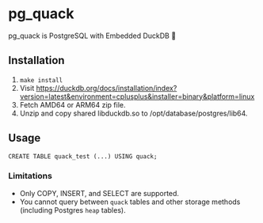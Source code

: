 # pg_quack

pg_quack is PostgreSQL with Embedded DuckDB :duck:

## Installation

1. `make install`
1. Visit https://duckdb.org/docs/installation/index?version=latest&environment=cplusplus&installer=binary&platform=linux
1. Fetch AMD64 or ARM64 zip file.
1. Unzip and copy shared libduckdb.so to /opt/database/postgres/lib64.

## Usage

```
CREATE TABLE quack_test (...) USING quack;
```

### Limitations

* Only COPY, INSERT, and SELECT are supported.
* You cannot query between `quack` tables and other storage methods (including Postgres `heap` tables).
